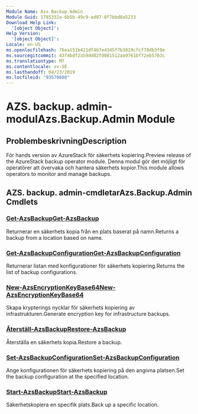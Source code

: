 ```yaml
---
Module Name: Azs.Backup.Admin
Module Guid: 1785332a-6b5b-49c9-ad07-8f7bbd8a5233
Download Help Link:
  '[object Object]': 
Help Version:
  '[object Object]': 
Locale: en-US
ms.openlocfilehash: 76ea151b421df4b7e4345f7b3819cfcf78db3f0e
ms.sourcegitcommit: 43f4bdf2a59dd82fd881512aa9761bf72eb5703c
ms.translationtype: MT
ms.contentlocale: sv-SE
ms.lasthandoff: 04/23/2019
ms.locfileid: "93570608"
---
```

# <span data-ttu-id="c5faa-101">AZS. backup. admin-modul</span><span class="sxs-lookup"><span data-stu-id="c5faa-101">Azs.Backup.Admin Module</span></span>
## <span data-ttu-id="c5faa-102">Problembeskrivning</span><span class="sxs-lookup"><span data-stu-id="c5faa-102">Description</span></span>
<span data-ttu-id="c5faa-103">För hands version av AzureStack för säkerhets kopiering.</span><span class="sxs-lookup"><span data-stu-id="c5faa-103">Preview release of the AzureStack backup operator module.</span></span>  <span data-ttu-id="c5faa-104">Denna modul gör det möjligt för operatörer att övervaka och hantera säkerhets kopior.</span><span class="sxs-lookup"><span data-stu-id="c5faa-104">This module allows operators to monitor and manage backups.</span></span>

## <span data-ttu-id="c5faa-105">AZS. backup. admin-cmdletar</span><span class="sxs-lookup"><span data-stu-id="c5faa-105">Azs.Backup.Admin Cmdlets</span></span>
### [<span data-ttu-id="c5faa-106">Get-AzsBackup</span><span class="sxs-lookup"><span data-stu-id="c5faa-106">Get-AzsBackup</span></span>](Get-AzsBackup.md)
<span data-ttu-id="c5faa-107">Returnerar en säkerhets kopia från en plats baserat på namn.</span><span class="sxs-lookup"><span data-stu-id="c5faa-107">Returns a backup from a location based on name.</span></span>

### [<span data-ttu-id="c5faa-108">Get-AzsBackupConfiguration</span><span class="sxs-lookup"><span data-stu-id="c5faa-108">Get-AzsBackupConfiguration</span></span>](Get-AzsBackupConfiguration.md)
<span data-ttu-id="c5faa-109">Returnerar listan med konfigurationer för säkerhets kopiering.</span><span class="sxs-lookup"><span data-stu-id="c5faa-109">Returns the list of backup configurations.</span></span>

### [<span data-ttu-id="c5faa-110">New-AzsEncryptionKeyBase64</span><span class="sxs-lookup"><span data-stu-id="c5faa-110">New-AzsEncryptionKeyBase64</span></span>](New-AzsEncryptionKeyBase64.md)
<span data-ttu-id="c5faa-111">Skapa krypterings nycklar för säkerhets kopiering av infrastrukturen.</span><span class="sxs-lookup"><span data-stu-id="c5faa-111">Generate encryption key for infrastructure backups.</span></span>

### [<span data-ttu-id="c5faa-112">Återställ-AzsBackup</span><span class="sxs-lookup"><span data-stu-id="c5faa-112">Restore-AzsBackup</span></span>](Restore-AzsBackup.md)
<span data-ttu-id="c5faa-113">Återställa en säkerhets kopia.</span><span class="sxs-lookup"><span data-stu-id="c5faa-113">Restore a backup.</span></span>

### [<span data-ttu-id="c5faa-114">Set-AzsBackupConfiguration</span><span class="sxs-lookup"><span data-stu-id="c5faa-114">Set-AzsBackupConfiguration</span></span>](Set-AzsBackupConfiguration.md)
<span data-ttu-id="c5faa-115">Ange konfigurationen för säkerhets kopiering på den angivna platsen.</span><span class="sxs-lookup"><span data-stu-id="c5faa-115">Set the backup configuration at the specified location.</span></span>

### [<span data-ttu-id="c5faa-116">Start-AzsBackup</span><span class="sxs-lookup"><span data-stu-id="c5faa-116">Start-AzsBackup</span></span>](Start-AzsBackup.md)
<span data-ttu-id="c5faa-117">Säkerhetskopiera en specifik plats.</span><span class="sxs-lookup"><span data-stu-id="c5faa-117">Back up a specific location.</span></span>


